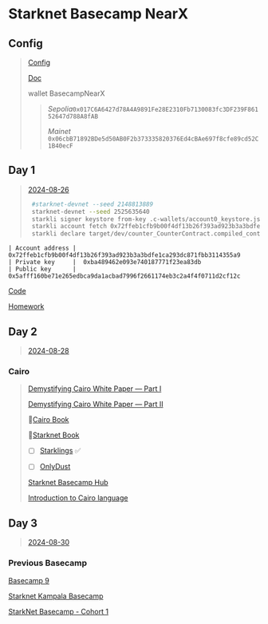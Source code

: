 # Starknet Basecamp NearX

## Config

> [Config](https://www.youtube.com/watch?v=UzRHehWDdow)
>
> [Doc](https://docs.google.com/document/d/17hMrdu_0tbsj86R7evSeb6WXEuQEKINby2w5B3Wl-3c/edit)
>
> wallet BasecampNearX
>
> > _Sepolia_`0x017C6A6427d78A4A9891Fe28E2310Fb7130083fc3DF239F86152647d788A8fAB`
> >
> > _Mainet_ `0x06cbB71892BDe5d50AB0F2b373335820376Ed4cBAe697f8cfe89cd52C1B40ecF`

## Day 1

> [2024-08-26](https://www.youtube.com/watch?v=zMVXM-dpYzY)
>
> ```sh
>  #starknet-devnet --seed 2148813889
>  starknet-devnet --seed 2525635640
>  starkli signer keystore from-key .c-wallets/account0_keystore.json
>  starkli account fetch 0x72ffeb1cfb9b00f4df13b26f393ad923b3a3bdfe1ca293dc871fbb3114355a9 --rpc http://0.0.0.0:5050 --output .c-wallets/account0_account.json
>  starkli declare target/dev/counter_CounterContract.compiled_contract_class.json --rpc http://0.0.0.0:5050 --account .c-wallets/account0_account.json --keystore .c-wallets/account0_keystore.json
> ```

```
| Account address |  0x72ffeb1cfb9b00f4df13b26f393ad923b3a3bdfe1ca293dc871fbb3114355a9
| Private key     |  0xba489462e093e740187771f23ea83db
| Public key      |  0x5afff160be71e265edbca9da1acbad7996f2661174eb3c2a4f4f0711d2cf12c
```

[Code](https://github.com/aquental/counter)

[Homework](homework.md)

## Day 2

> [2024-08-28](https://www.youtube.com/watch?v=0v58mtt9ae4)

### Cairo

> [Demystifying Cairo White Paper — Part I](https://medium.com/@pban/demystifying-cairo-white-paper-part-i-b71976ad0108)
>
> [Demystifying Cairo White Paper — Part II](https://medium.com/@pban/demystifying-cairo-white-paper-part-ii-9f9dc51886e9)
>
> 📖[Cairo Book](https://book.cairo-lang.org/)
>
> 📖[Starknet Book](https://book.starknet.io/title-page.html)
>
> - [ ] [Starklings](https://starklings.app/) :white_check_mark:
>
> - [ ] [OnlyDust](https://www.onlydust.com/)
>
> [Starknet Basecamp Hub](https://starknet.notion.site/Starknet-Basecamp-Hub-1541b3c1f49f439da872d3d71647d834)
>
> [Introduction to Cairo language](https://www.certik.com/resources/blog/fQfJVKgF4GAQdpIXgwrOb-an-introduction-to-the-cairo-programming-language)

## Day 3

> [2024-08-30](https://www.youtube.com/watch?v=Zee4fmm-aBw)

### Previous Basecamp

[Basecamp 9](https://www.youtube.com/watch?v=bZd-WUvNH5Q&list=PLMXIoXErTTYWyWg4AQVJP1N-7ZoYh4g1y)

[Starknet Kampala Basecamp](https://www.youtube.com/playlist?list=PLOYP_hXwmI9_WsY4oJQHHdn4yjnqJlM1e)

[StarkNet Basecamp - Cohort 1](https://www.youtube.com/watch?v=7p60e7RzuMs&list=PLcIyXLwiPilVhgOKl2uNawwBA6KV9NLYn)
